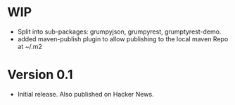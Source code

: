 
# WIP

* Split into sub-packages: grumpyjson, grumpyrest, grumptyrest-demo.
* added maven-publish plugin to allow publishing to the local maven Repo at ~/.m2
 
# Version 0.1

* Initial release. Also published on Hacker News.
